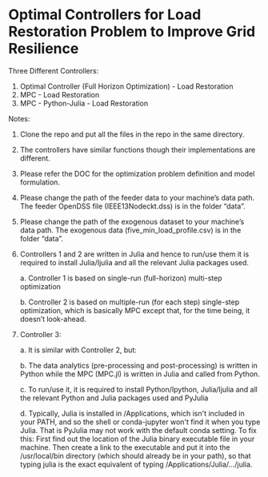 # Optimal Controllers for Load Restoration Problem to Improve Grid Resilience

Three Different Controllers: 
1.	Optimal Controller (Full Horizon Optimization) - Load  Restoration
2.	MPC - Load Restoration
3.	MPC - Python-Julia - Load Restoration

Notes:
1.	Clone the repo and put all the files in the repo in the same directory.
2.	The controllers have similar functions though their implementations are different.
3.	Please refer the DOC for the optimization problem definition and model formulation.
4.	Please change the path of the feeder data to your machine’s data path. The feeder OpenDSS file (IEEE13Nodeckt.dss) is in the folder “data”. 
5.	Please change the path of the exogenous dataset to your machine’s data path. The exogenous data (five_min_load_profile.csv) is in the folder “data”. 
6.	Controllers 1 and 2 are written in Julia and hence to run/use them it is required to install Julia/Ijulia and all the relevant Julia packages used.

      a.	Controller 1 is based on single-run (full-horizon) multi-step optimization

      b.	Controller 2 is based on multiple-run (for each step) single-step optimization, which is basically MPC except that, for the time being, it doesn’t look-ahead.

7.	Controller 3:

      a.	It is similar with Controller 2, but:

      b.	The data analytics (pre-processing and post-processing) is written in Python while the MPC (MPC.jl) is written in Julia and called from Python.

      c.	To run/use it, it is required to install Python/Ipython, Julia/Ijulia and all the relevant Python and Julia packages used and PyJulia

      d.	Typically, Julia is installed in /Applications, which isn't included in your PATH, and so the shell or conda-jupyter won't find it when you type Julia. That is PyJulia may not work with the default conda setting. To fix this: First find out the location of the Julia binary executable file in your machine. Then create a link to the executable and put it into the /usr/local/bin directory (which should already be in your path), so that typing julia is the exact equivalent of typing /Applications/Julia/.../julia. 
